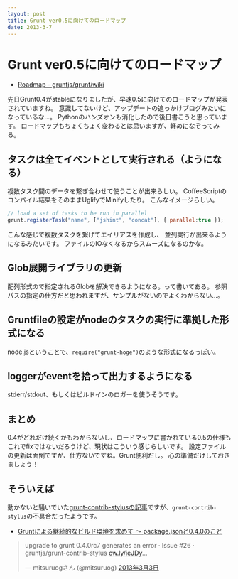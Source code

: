 ```yaml
---
layout: post
title: Grunt ver0.5に向けてのロードマップ
date: 2013-3-7
---
```


# Grunt ver0.5に向けてのロードマップ

+ [Roadmap - gruntjs/grunt/wiki](https://github.com/gruntjs/grunt/wiki/Roadmap)

先日Grunt0.4がstableになりましたが、早速0.5に向けてのロードマップが発表されていますね。
意識してないけど、アップデートの追っかけブログみたいになっているな…。
Pythonのハンズオンも消化したので後日書こうと思っています。
ロードマップもちょくちょく変わるとは思いますが、軽めになぞってみる。

## タスクは全てイベントとして実行される（ようになる）

複数タスク間のデータを繋ぎ合わせて使うことが出来らしい。
CoffeeScriptのコンパイル結果をそのままUglifyでMinifyしたり。
こんなイメージらしい。

```js
// load a set of tasks to be run in parallel
grunt.registerTask("name", ["jshint", "concat"], { parallel:true });
```

こんな感じで複数タスクを繋げてエイリアスを作成し、
並列実行が出来るようになるみたいです。
ファイルのIOなくなるからスムーズになるのかな。

## Glob展開ライブラリの更新

配列形式ので指定されるGlobを解決できるようになる。って書いてある。
参照パスの指定の仕方だと思われますが、サンプルがないのでよくわからない…。

## Gruntfileの設定がnodeのタスクの実行に準拠した形式になる

node.jsということで、`require("grunt-hoge")`のような形式になるっぽい。

## loggerがeventを拾って出力するようになる

stderr/stdout、もしくはビルドインのロガーを使うそうです。

## まとめ

0.4がどれだけ続くかもわからないし、ロードマップに書かれている0.5の仕様も
これでfixではないだろうけど、現状はこういう感じらしいです。
設定ファイルの更新は面倒ですが、仕方ないですね。Grunt便利だし。
心の準備だけしておきましょう！

## そういえば

動かないと騒いでいた[grunt-contrib-stylusの記事](http://1000ch.net/posts/2013/gruntjs-0-4.html)ですが、`grunt-contrib-stylus`の不具合だったようです。

- [Gruntによる継続的なビルド環境を求めて 〜 package.jsonと0.4.0のこと](http://havelog.ayumusato.com/develop/others/e539-manage_grunt_build_env.html)

<blockquote class="twitter-tweet" lang="ja"><p>upgrade to grunt 0.4.0rc7 generates an error · Issue #26 · gruntjs/grunt-contrib-stylus <a href="http://t.co/ISyq72wQVm" title="http://ow.ly/ieJDy">ow.ly/ieJDy</a>...</p>&mdash; mitsuruogさん (@mitsuruog) <a href="https://twitter.com/mitsuruog/status/308067525038575616">2013年3月3日</a></blockquote>
